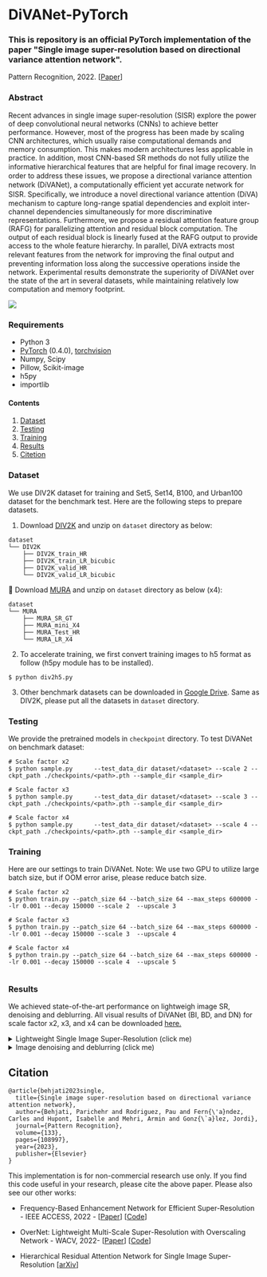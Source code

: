 # DiVANet-PyTorch
### This is repository is an official PyTorch implementation of the paper "Single image super-resolution based on directional variance attention network".
Pattern Recognition, 2022. [[Paper](https://www.sciencedirect.com/science/article/pii/S0031320322004770?dgcid=author)] 

### Abstract 
Recent advances in single image super-resolution (SISR) explore the power of deep convolutional neural networks (CNNs) to achieve better performance. However, most of the progress has been made by scaling CNN architectures, which usually raise computational demands and memory consumption. This
makes modern architectures less applicable in practice. In addition, most CNN-based SR methods do not fully utilize the informative hierarchical features that are helpful for ﬁnal image recovery. In order to address these issues, we propose a directional variance attention network (DiVANet), a computationally eﬃcient yet accurate network for SISR. Speciﬁcally, we introduce a novel directional variance attention (DiVA) mechanism to capture long-range spatial dependencies and exploit inter-channel dependencies simultaneously for more discriminative representations. Furthermore, we propose a residual attention feature group (RAFG) for parallelizing attention and residual block computation. The output of each residual block is linearly fused at the RAFG output to provide access to the whole feature hierarchy. In parallel, DiVA extracts most relevant features from the network for improving the ﬁnal output and preventing information loss along the successive operations inside the network. Experimental results demonstrate the superiority of DiVANet over the state of the art in several datasets, while maintaining relatively low computation and memory footprint.

<img src="assets/Main_figure.png">

### Requirements
- Python 3
- [PyTorch](https://github.com/pytorch/pytorch) (0.4.0), [torchvision](https://github.com/pytorch/vision)
- Numpy, Scipy
- Pillow, Scikit-image
- h5py
- importlib

#### Contents
1. [Dataset](#Dataset)
1. [Testing](#Testing)
1. [Training](#Training)
1. [Results](#Results)
1. [Citetion](#Citetion)


### Dataset
We use DIV2K dataset for training and Set5, Set14, B100, and Urban100 dataset for the benchmark test. Here are the following steps to prepare datasets.

1. Download [DIV2K](https://data.vision.ee.ethz.ch/cvl/DIV2K) and unzip on `dataset` directory as below:
  ```
  dataset
  └── DIV2K
      ├── DIV2K_train_HR
      ├── DIV2K_train_LR_bicubic
      ├── DIV2K_valid_HR
      └── DIV2K_valid_LR_bicubic
  ```
  🙌 Download [MURA](https://figshare.com/articles/dataset/Rethinking_Degradation_Radiograph_Super-Resolution_via_AID-SRGAN_Dataset_/20418036/3) and unzip on `dataset` directory as below (x4):
  ```
  dataset
  └── MURA
      ├── MURA_SR_GT
      ├── MURA_mini_X4
      ├── MURA_Test_HR
      └── MURA_LR_X4
  ```
  
2. To accelerate training, we first convert training images to h5 format as follow (h5py module has to be installed).
```shell
$ python div2h5.py
```
3. Other benchmark datasets can be downloaded in [Google Drive](https://drive.google.com/drive/folders/1t2le0-Wz7GZQ4M2mJqmRamw5o4ce2AVw?usp=sharing). Same as DIV2K, please put all the datasets in `dataset` directory.

### Testing
We provide the pretrained models in `checkpoint` directory. To test DiVANet on benchmark dataset:
```shell
# Scale factor x2
$ python sample.py      --test_data_dir dataset/<dataset> --scale 2 --ckpt_path ./checkpoints/<path>.pth --sample_dir <sample_dir>

# Scale factor x3                
$ python sample.py      --test_data_dir dataset/<dataset> --scale 3 --ckpt_path ./checkpoints/<path>.pth --sample_dir <sample_dir>

# Scale factor x4
$ python sample.py      --test_data_dir dataset/<dataset> --scale 4 --ckpt_path ./checkpoints/<path>.pth --sample_dir <sample_dir>
```

### Training
Here are our settings to train DiVANet. Note: We use two GPU to utilize large batch size, but if OOM error arise, please reduce batch size.
```shell
# Scale factor x2
$ python train.py --patch_size 64 --batch_size 64 --max_steps 600000 --lr 0.001 --decay 150000 --scale 2  --upscale 3

# Scale factor x3
$ python train.py --patch_size 64 --batch_size 64 --max_steps 600000 --lr 0.001 --decay 150000 --scale 3  --upscale 4

# Scale factor x4
$ python train.py --patch_size 64 --batch_size 64 --max_steps 600000 --lr 0.001 --decay 150000 --scale 4  --upscale 5               
                      
 ```
 ### Results
We achieved state-of-the-art performance on lightweigh image SR, denoising and deblurring. All visual results of DiVANet (BI, BD, and DN) for scale factor x2, x3, and x4 can be downloaded [here.](https://drive.google.com/drive/folders/1f6APmamiP4EUrm4oGoJ1NVDYZjwELogX?usp=sharing)

<details>
<summary>Lightweight Single Image Super-Resolution (click me)</summary>
<p align="center">
  <img width="800" src="assets/BI_results.png">
  <img width="700" height="900" src="assets/BI_Visualize.png">
</p>
  </details>


<details>
<summary>Image denoising and deblurring (click me)</summary>
<p align="center">
  <img width="700" src="assets/BD_visualize.png">
  <img width="700" src="assets/DN_visualize.png">
</p>
  </details>

## Citation
```
@article{behjati2023single,
  title={Single image super-resolution based on directional variance attention network},
  author={Behjati, Parichehr and Rodriguez, Pau and Fern{\'a}ndez, Carles and Hupont, Isabelle and Mehri, Armin and Gonz{\`a}lez, Jordi},
  journal={Pattern Recognition},
  volume={133},
  pages={108997},
  year={2023},
  publisher={Elsevier}
}
```
This implementation is for non-commercial research use only. If you find this code useful in your research, please cite the above paper. Please also see our other works:

- Frequency-Based Enhancement Network for Efficient Super-Resolution - IEEE ACCESS, 2022 - [[Paper](https://ieeexplore.ieee.org/document/9778017)] 
[[Code](https://github.com/pbehjatii/FENet)] 

- OverNet: Lightweight Multi-Scale Super-Resolution with Overscaling Network - WACV, 2022- [[Paper](https://openaccess.thecvf.com/content/WACV2021/papers/Behjati_OverNet_Lightweight_Multi-Scale_Super-Resolution_With_Overscaling_Network_WACV_2021_paper.pdf)] 
[[Code](https://github.com/pbehjatii/OverNet-PyTorch)] 

- Hierarchical Residual Attention Network for Single Image Super-Resolution [[arXiv](https://arxiv.org/abs/2012.04578)]
